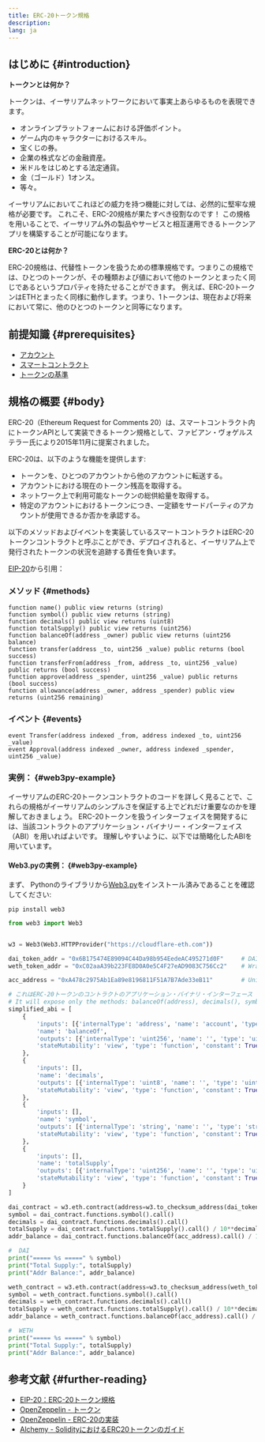 ```yaml
---
title: ERC-20トークン規格
description:
lang: ja
---
```


## はじめに {#introduction}

**トークンとは何か？**

トークンは、イーサリアムネットワークにおいて事実上あらゆるものを表現できます。

- オンラインプラットフォームにおける評価ポイント。
- ゲーム内のキャラクターにおけるスキル。
- 宝くじの券。
- 企業の株式などの金融資産。
- 米ドルをはじめとする法定通貨。
- 金（ゴールド）1オンス。
- 等々。

イーサリアムにおいてこれほどの威力を持つ機能に対しては、必然的に堅牢な規格が必要です。 これこそ、ERC-20規格が果たすべき役割なのです！ この規格を用いることで、イーサリアム外の製品やサービスと相互運用できるトークンアプリを構築することが可能になります。

**ERC-20とは何か？**

ERC-20規格は、代替性トークンを扱うための標準規格です。つまりこの規格では、ひとつのトークンが、その種類および値において他のトークンとまったく同じであるというプロパティを持たせることができます。 例えば、ERC-20トークンはETHとまったく同様に動作します。つまり、1トークンは、現在および将来において常に、他のひとつのトークンと同等になります。

## 前提知識 {#prerequisites}

- [アカウント](/developers/docs/accounts)
- [スマートコントラクト](/developers/docs/smart-contracts/)
- [トークンの基準](/developers/docs/standards/tokens/)

## 規格の概要 {#body}

ERC-20（Ethereum Request for Comments 20）は、スマートコントラクト内にトークンAPIとして実装できるトークン規格として、ファビアン・ヴォゲルステラー氏により2015年11月に提案されました。

ERC-20は、以下のような機能を提供します:

- トークンを、ひとつのアカウントから他のアカウントに転送する。
- アカウントにおける現在のトークン残高を取得する。
- ネットワーク上で利用可能なトークンの総供給量を取得する。
- 特定のアカウントにおけるトークンにつき、一定額をサードパーティのアカウントが使用できるか否かを承認する。

以下のメソッドおよびイベントを実装しているスマートコントラクトはERC-20トークンコントラクトと呼ぶことができ、デプロイされると、イーサリアム上で発行されたトークンの状況を追跡する責任を負います。

[EIP-20](https://eips.ethereum.org/EIPS/eip-20)から引用：

### メソッド {#methods}

```solidity
function name() public view returns (string)
function symbol() public view returns (string)
function decimals() public view returns (uint8)
function totalSupply() public view returns (uint256)
function balanceOf(address _owner) public view returns (uint256 balance)
function transfer(address _to, uint256 _value) public returns (bool success)
function transferFrom(address _from, address _to, uint256 _value) public returns (bool success)
function approve(address _spender, uint256 _value) public returns (bool success)
function allowance(address _owner, address _spender) public view returns (uint256 remaining)
```

### イベント {#events}

```solidity
event Transfer(address indexed _from, address indexed _to, uint256 _value)
event Approval(address indexed _owner, address indexed _spender, uint256 _value)
```

### 実例： {#web3py-example}

イーサリアムのERC-20トークンコントラクトのコードを詳しく見ることで、これらの規格がイーサリアムのシンプルさを保証する上でどれだけ重要なのかを理解しておきましょう。 ERC-20トークンを扱うインターフェイスを開発するには、当該コントラクトのアプリケーション・バイナリー・インターフェイス（ABI）を用いればよいです。 理解しやすいように、以下では簡略化したABIを用いています。

#### Web3.pyの実例： {#web3py-example}

まず、 Pythonのライブラリから[Web3.py](https://web3py.readthedocs.io/en/stable/quickstart.html#installation)をインストール済みであることを確認してください:

```
pip install web3
```

```python
from web3 import Web3


w3 = Web3(Web3.HTTPProvider("https://cloudflare-eth.com"))

dai_token_addr = "0x6B175474E89094C44Da98b954EedeAC495271d0F"     # DAI
weth_token_addr = "0xC02aaA39b223FE8D0A0e5C4F27eAD9083C756Cc2"    # Wrapped ether (WETH)

acc_address = "0xA478c2975Ab1Ea89e8196811F51A7B7Ade33eB11"        # Uniswap V2: DAI 2

# これはERC-20トークンのコントラクトのアプリケーション・バイナリ・インターフェース（ABI）を簡略化したものです。
# It will expose only the methods: balanceOf(address), decimals(), symbol() and totalSupply()
simplified_abi = [
    {
        'inputs': [{'internalType': 'address', 'name': 'account', 'type': 'address'}],
        'name': 'balanceOf',
        'outputs': [{'internalType': 'uint256', 'name': '', 'type': 'uint256'}],
        'stateMutability': 'view', 'type': 'function', 'constant': True
    },
    {
        'inputs': [],
        'name': 'decimals',
        'outputs': [{'internalType': 'uint8', 'name': '', 'type': 'uint8'}],
        'stateMutability': 'view', 'type': 'function', 'constant': True
    },
    {
        'inputs': [],
        'name': 'symbol',
        'outputs': [{'internalType': 'string', 'name': '', 'type': 'string'}],
        'stateMutability': 'view', 'type': 'function', 'constant': True
    },
    {
        'inputs': [],
        'name': 'totalSupply',
        'outputs': [{'internalType': 'uint256', 'name': '', 'type': 'uint256'}],
        'stateMutability': 'view', 'type': 'function', 'constant': True
    }
]

dai_contract = w3.eth.contract(address=w3.to_checksum_address(dai_token_addr), abi=simplified_abi)
symbol = dai_contract.functions.symbol().call()
decimals = dai_contract.functions.decimals().call()
totalSupply = dai_contract.functions.totalSupply().call() / 10**decimals
addr_balance = dai_contract.functions.balanceOf(acc_address).call() / 10**decimals

#  DAI
print("===== %s =====" % symbol)
print("Total Supply:", totalSupply)
print("Addr Balance:", addr_balance)

weth_contract = w3.eth.contract(address=w3.to_checksum_address(weth_token_addr), abi=simplified_abi)
symbol = weth_contract.functions.symbol().call()
decimals = weth_contract.functions.decimals().call()
totalSupply = weth_contract.functions.totalSupply().call() / 10**decimals
addr_balance = weth_contract.functions.balanceOf(acc_address).call() / 10**decimals

#  WETH
print("===== %s =====" % symbol)
print("Total Supply:", totalSupply)
print("Addr Balance:", addr_balance)
```

## 参考文献 {#further-reading}

- [EIP-20：ERC-20トークン規格](https://eips.ethereum.org/EIPS/eip-20)
- [OpenZeppelin - トークン](https://docs.openzeppelin.com/contracts/3.x/tokens#ERC20)
- [OpenZeppelin - ERC-20の実装](https://github.com/OpenZeppelin/openzeppelin-contracts/blob/master/contracts/token/ERC20/ERC20.sol)
- [Alchemy - SolidityにおけるERC20トークンのガイド](https://www.alchemy.com/overviews/erc20-solidity)

